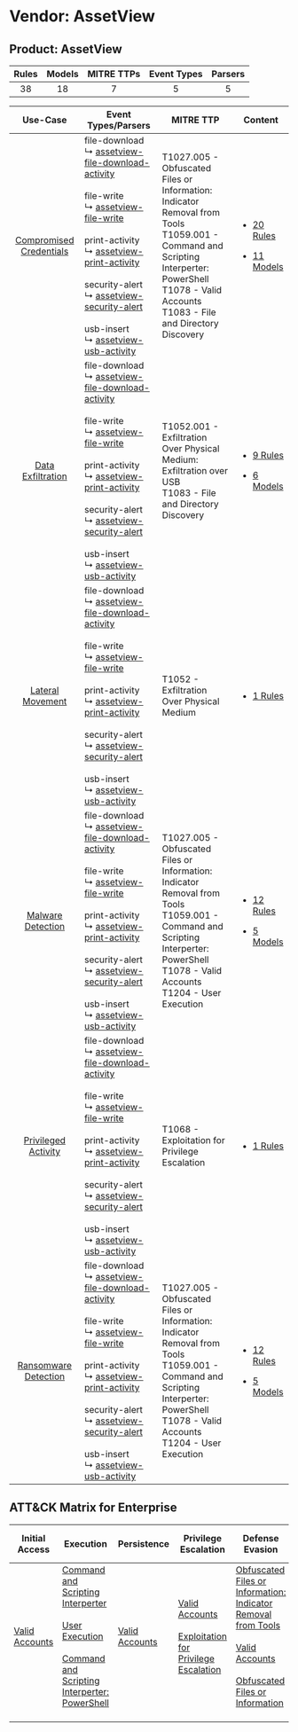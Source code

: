 Vendor: AssetView
=================
Product: AssetView
------------------
| Rules | Models | MITRE TTPs | Event Types | Parsers |
|:-----:|:------:|:----------:|:-----------:|:-------:|
|  38   |   18   |     7      |      5      |    5    |

|                                  Use-Case                                  | Event Types/Parsers                                                                                                                                                                                                                                                                                                                                                                                                                                                                                                                            | MITRE TTP                                                                                                                                                                                                    | Content                                                                                                                  |
|:--------------------------------------------------------------------------:| ---------------------------------------------------------------------------------------------------------------------------------------------------------------------------------------------------------------------------------------------------------------------------------------------------------------------------------------------------------------------------------------------------------------------------------------------------------------------------------------------------------------------------------------------- | ------------------------------------------------------------------------------------------------------------------------------------------------------------------------------------------------------------ | ------------------------------------------------------------------------------------------------------------------------ |
| [Compromised Credentials](../../../UseCases/uc_compromised_credentials.md) |  file-download<br> ↳ [assetview-file-download-activity](Parsers/parserContent_assetview-file-download-activity.md)<br><br> file-write<br> ↳ [assetview-file-write](Parsers/parserContent_assetview-file-write.md)<br><br> print-activity<br> ↳ [assetview-print-activity](Parsers/parserContent_assetview-print-activity.md)<br><br> security-alert<br> ↳ [assetview-security-alert](Parsers/parserContent_assetview-security-alert.md)<br><br> usb-insert<br> ↳ [assetview-usb-activity](Parsers/parserContent_assetview-usb-activity.md)<br> | T1027.005 - Obfuscated Files or Information: Indicator Removal from Tools<br>T1059.001 - Command and Scripting Interperter: PowerShell<br>T1078 - Valid Accounts<br>T1083 - File and Directory Discovery<br> | [<ul><li>20 Rules</li></ul><ul><li>11 Models</li></ul>](Rules_Models/r_m_assetview_assetview_Compromised_Credentials.md) |
|       [Data Exfiltration](../../../UseCases/uc_data_exfiltration.md)       |  file-download<br> ↳ [assetview-file-download-activity](Parsers/parserContent_assetview-file-download-activity.md)<br><br> file-write<br> ↳ [assetview-file-write](Parsers/parserContent_assetview-file-write.md)<br><br> print-activity<br> ↳ [assetview-print-activity](Parsers/parserContent_assetview-print-activity.md)<br><br> security-alert<br> ↳ [assetview-security-alert](Parsers/parserContent_assetview-security-alert.md)<br><br> usb-insert<br> ↳ [assetview-usb-activity](Parsers/parserContent_assetview-usb-activity.md)<br> | T1052.001 - Exfiltration Over Physical Medium: Exfiltration over USB<br>T1083 - File and Directory Discovery<br>                                                                                             | [<ul><li>9 Rules</li></ul><ul><li>6 Models</li></ul>](Rules_Models/r_m_assetview_assetview_Data_Exfiltration.md)         |
|        [Lateral Movement](../../../UseCases/uc_lateral_movement.md)        |  file-download<br> ↳ [assetview-file-download-activity](Parsers/parserContent_assetview-file-download-activity.md)<br><br> file-write<br> ↳ [assetview-file-write](Parsers/parserContent_assetview-file-write.md)<br><br> print-activity<br> ↳ [assetview-print-activity](Parsers/parserContent_assetview-print-activity.md)<br><br> security-alert<br> ↳ [assetview-security-alert](Parsers/parserContent_assetview-security-alert.md)<br><br> usb-insert<br> ↳ [assetview-usb-activity](Parsers/parserContent_assetview-usb-activity.md)<br> | T1052 - Exfiltration Over Physical Medium<br>                                                                                                                                                                | [<ul><li>1 Rules</li></ul>](Rules_Models/r_m_assetview_assetview_Lateral_Movement.md)                                    |
|       [Malware Detection](../../../UseCases/uc_malware_detection.md)       |  file-download<br> ↳ [assetview-file-download-activity](Parsers/parserContent_assetview-file-download-activity.md)<br><br> file-write<br> ↳ [assetview-file-write](Parsers/parserContent_assetview-file-write.md)<br><br> print-activity<br> ↳ [assetview-print-activity](Parsers/parserContent_assetview-print-activity.md)<br><br> security-alert<br> ↳ [assetview-security-alert](Parsers/parserContent_assetview-security-alert.md)<br><br> usb-insert<br> ↳ [assetview-usb-activity](Parsers/parserContent_assetview-usb-activity.md)<br> | T1027.005 - Obfuscated Files or Information: Indicator Removal from Tools<br>T1059.001 - Command and Scripting Interperter: PowerShell<br>T1078 - Valid Accounts<br>T1204 - User Execution<br>               | [<ul><li>12 Rules</li></ul><ul><li>5 Models</li></ul>](Rules_Models/r_m_assetview_assetview_Malware_Detection.md)        |
|     [Privileged Activity](../../../UseCases/uc_privileged_activity.md)     |  file-download<br> ↳ [assetview-file-download-activity](Parsers/parserContent_assetview-file-download-activity.md)<br><br> file-write<br> ↳ [assetview-file-write](Parsers/parserContent_assetview-file-write.md)<br><br> print-activity<br> ↳ [assetview-print-activity](Parsers/parserContent_assetview-print-activity.md)<br><br> security-alert<br> ↳ [assetview-security-alert](Parsers/parserContent_assetview-security-alert.md)<br><br> usb-insert<br> ↳ [assetview-usb-activity](Parsers/parserContent_assetview-usb-activity.md)<br> | T1068 - Exploitation for Privilege Escalation<br>                                                                                                                                                            | [<ul><li>1 Rules</li></ul>](Rules_Models/r_m_assetview_assetview_Privileged_Activity.md)                                 |
|    [Ransomware Detection](../../../UseCases/uc_ransomware_detection.md)    |  file-download<br> ↳ [assetview-file-download-activity](Parsers/parserContent_assetview-file-download-activity.md)<br><br> file-write<br> ↳ [assetview-file-write](Parsers/parserContent_assetview-file-write.md)<br><br> print-activity<br> ↳ [assetview-print-activity](Parsers/parserContent_assetview-print-activity.md)<br><br> security-alert<br> ↳ [assetview-security-alert](Parsers/parserContent_assetview-security-alert.md)<br><br> usb-insert<br> ↳ [assetview-usb-activity](Parsers/parserContent_assetview-usb-activity.md)<br> | T1027.005 - Obfuscated Files or Information: Indicator Removal from Tools<br>T1059.001 - Command and Scripting Interperter: PowerShell<br>T1078 - Valid Accounts<br>T1204 - User Execution<br>               | [<ul><li>12 Rules</li></ul><ul><li>5 Models</li></ul>](Rules_Models/r_m_assetview_assetview_Ransomware_Detection.md)     |

ATT&CK Matrix for Enterprise
----------------------------
| Initial Access                                                      | Execution                                                                                                                                                                                                                                                       | Persistence                                                         | Privilege Escalation                                                                                                                                          | Defense Evasion                                                                                                                                                                                                                                                               | Credential Access | Discovery                                                                         | Lateral Movement | Collection | Command and Control | Exfiltration                                                                                                                                                                                            | Impact |
| ------------------------------------------------------------------- | --------------------------------------------------------------------------------------------------------------------------------------------------------------------------------------------------------------------------------------------------------------- | ------------------------------------------------------------------- | ------------------------------------------------------------------------------------------------------------------------------------------------------------- | ----------------------------------------------------------------------------------------------------------------------------------------------------------------------------------------------------------------------------------------------------------------------------- | ----------------- | --------------------------------------------------------------------------------- | ---------------- | ---------- | ------------------- | ------------------------------------------------------------------------------------------------------------------------------------------------------------------------------------------------------- | ------ |
| [Valid Accounts](https://attack.mitre.org/techniques/T1078)<br><br> | [Command and Scripting Interperter](https://attack.mitre.org/techniques/T1059)<br><br>[User Execution](https://attack.mitre.org/techniques/T1204)<br><br>[Command and Scripting Interperter: PowerShell](https://attack.mitre.org/techniques/T1059/001)<br><br> | [Valid Accounts](https://attack.mitre.org/techniques/T1078)<br><br> | [Valid Accounts](https://attack.mitre.org/techniques/T1078)<br><br>[Exploitation for Privilege Escalation](https://attack.mitre.org/techniques/T1068)<br><br> | [Obfuscated Files or Information: Indicator Removal from Tools](https://attack.mitre.org/techniques/T1027/005)<br><br>[Valid Accounts](https://attack.mitre.org/techniques/T1078)<br><br>[Obfuscated Files or Information](https://attack.mitre.org/techniques/T1027)<br><br> |                   | [File and Directory Discovery](https://attack.mitre.org/techniques/T1083)<br><br> |                  |            |                     | [Exfiltration Over Physical Medium: Exfiltration over USB](https://attack.mitre.org/techniques/T1052/001)<br><br>[Exfiltration Over Physical Medium](https://attack.mitre.org/techniques/T1052)<br><br> |        |